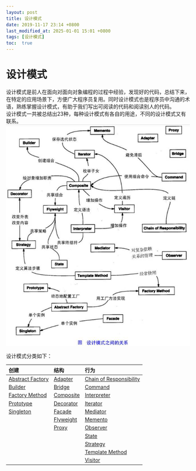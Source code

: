 ```yaml
---
layout: post
title: 设计模式
date: 2019-11-17 23:14 +0800
last_modified_at: 2025-01-01 15:01 +0800
tags: [设计模式]
toc:  true
---
```

# 设计模式

设计模式是前人在面向对面向对象编程的过程中经验，发现好的代码，总结下来，在特定的应用场景下，方便广大程序员复用。同时设计模式也是程序员中沟通的术语，熟练掌握设计模式，有助于我们写出可阅读的代码和阅读别人的代码。  
设计模式一共被总结出23种，每种设计模式有各自的用途，不同的设计模式又有联系。
![设计模式关系图](https://github.com/Charles199310/Charles199310.github.io/blob/main/assets/images/disign_patterns_01.png?raw=true)

设计模式分类如下：

| 创建              | 结构            | 行为           |
| :-------------    | :------------- | :------------- |
| [Abstract Factory](https://www.jianshu.com/p/a61c5563bd8a) | [Adapter](https://www.jianshu.com/p/c516ef14408d) | [Chain of Responsibility](https://www.jianshu.com/p/583afa653193) |
| [Builder](https://www.jianshu.com/p/af0e650e7ad4) | [Bridge](https://www.jianshu.com/p/bb573a2dcdb5) | [Command](https://www.jianshu.com/p/91995d13edcd) |
| [Factory Method](https://www.jianshu.com/p/b4f6113d8afd) | [Composite](https://www.jianshu.com/p/2cb49d70cfea) | [Interpreter](https://www.jianshu.com/p/55edaaa7c945) |
| [Prototype](https://www.jianshu.com/p/1b3b677c31e0) | [Decorator](https://www.jianshu.com/p/db6bf68c084e) | [Iterator](https://www.jianshu.com/p/df4084d85bbe) |
| [Singleton](https://www.jianshu.com/p/93a262ed9521) | [Facade](https://www.jianshu.com/p/0688c455552c) | [Mediator](https://www.jianshu.com/p/e1c8d0cb9335) |
| | [Flyweight](https://www.jianshu.com/p/74b64f8d99b0) | [Memento](https://www.jianshu.com/p/2043a329fc4c) |
| | [Proxy](https://www.jianshu.com/p/90cf0967f993) | [Observer](https://www.jianshu.com/p/647abbc96dd0) |
| | | [State](https://www.jianshu.com/p/8fd91bd39ac9) |
| | | [Strategy](https://www.jianshu.com/p/1e998382a2c9) |
| | | [Template Method](https://www.jianshu.com/p/156194cec68b) |
| | | [Visitor](https://www.jianshu.com/p/75401d0d1b03) |

